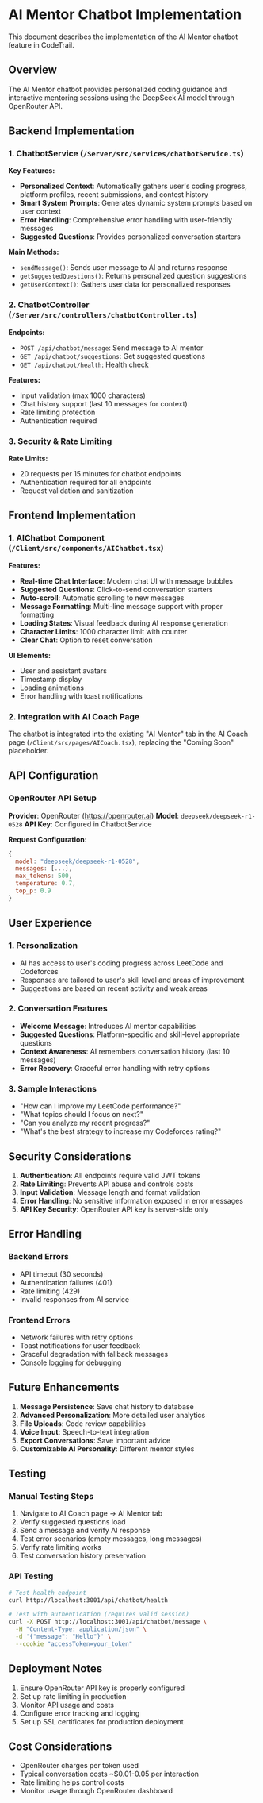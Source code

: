 # AI Mentor Chatbot Implementation

This document describes the implementation of the AI Mentor chatbot feature in CodeTrail.

## Overview

The AI Mentor chatbot provides personalized coding guidance and interactive mentoring sessions using the DeepSeek AI model through OpenRouter API.

## Backend Implementation

### 1. ChatbotService (`/Server/src/services/chatbotService.ts`)

**Key Features:**
- **Personalized Context**: Automatically gathers user's coding progress, platform profiles, recent submissions, and contest history
- **Smart System Prompts**: Generates dynamic system prompts based on user context
- **Error Handling**: Comprehensive error handling with user-friendly messages
- **Suggested Questions**: Provides personalized conversation starters

**Main Methods:**
- `sendMessage()`: Sends user message to AI and returns response
- `getSuggestedQuestions()`: Returns personalized question suggestions
- `getUserContext()`: Gathers user data for personalized responses

### 2. ChatbotController (`/Server/src/controllers/chatbotController.ts`)

**Endpoints:**
- `POST /api/chatbot/message`: Send message to AI mentor
- `GET /api/chatbot/suggestions`: Get suggested questions
- `GET /api/chatbot/health`: Health check

**Features:**
- Input validation (max 1000 characters)
- Chat history support (last 10 messages for context)
- Rate limiting protection
- Authentication required

### 3. Security & Rate Limiting

**Rate Limits:**
- 20 requests per 15 minutes for chatbot endpoints
- Authentication required for all endpoints
- Request validation and sanitization

## Frontend Implementation

### 1. AIChatbot Component (`/Client/src/components/AIChatbot.tsx`)

**Features:**
- **Real-time Chat Interface**: Modern chat UI with message bubbles
- **Suggested Questions**: Click-to-send conversation starters
- **Auto-scroll**: Automatic scrolling to new messages
- **Message Formatting**: Multi-line message support with proper formatting
- **Loading States**: Visual feedback during AI response generation
- **Character Limits**: 1000 character limit with counter
- **Clear Chat**: Option to reset conversation

**UI Elements:**
- User and assistant avatars
- Timestamp display
- Loading animations
- Error handling with toast notifications

### 2. Integration with AI Coach Page

The chatbot is integrated into the existing "AI Mentor" tab in the AI Coach page (`/Client/src/pages/AICoach.tsx`), replacing the "Coming Soon" placeholder.

## API Configuration

### OpenRouter API Setup

**Provider**: OpenRouter (https://openrouter.ai)
**Model**: `deepseek/deepseek-r1-0528`
**API Key**: Configured in ChatbotService

**Request Configuration:**
```javascript
{
  model: "deepseek/deepseek-r1-0528",
  messages: [...],
  max_tokens: 500,
  temperature: 0.7,
  top_p: 0.9
}
```

## User Experience

### 1. Personalization
- AI has access to user's coding progress across LeetCode and Codeforces
- Responses are tailored to user's skill level and areas of improvement
- Suggestions are based on recent activity and weak areas

### 2. Conversation Features
- **Welcome Message**: Introduces AI mentor capabilities
- **Suggested Questions**: Platform-specific and skill-level appropriate questions
- **Context Awareness**: AI remembers conversation history (last 10 messages)
- **Error Recovery**: Graceful error handling with retry options

### 3. Sample Interactions
- "How can I improve my LeetCode performance?"
- "What topics should I focus on next?"
- "Can you analyze my recent progress?"
- "What's the best strategy to increase my Codeforces rating?"

## Security Considerations

1. **Authentication**: All endpoints require valid JWT tokens
2. **Rate Limiting**: Prevents API abuse and controls costs
3. **Input Validation**: Message length and format validation
4. **Error Handling**: No sensitive information exposed in error messages
5. **API Key Security**: OpenRouter API key is server-side only

## Error Handling

### Backend Errors
- API timeout (30 seconds)
- Authentication failures (401)
- Rate limiting (429)
- Invalid responses from AI service

### Frontend Errors
- Network failures with retry options
- Toast notifications for user feedback
- Graceful degradation with fallback messages
- Console logging for debugging

## Future Enhancements

1. **Message Persistence**: Save chat history to database
2. **Advanced Personalization**: More detailed user analytics
3. **File Uploads**: Code review capabilities
4. **Voice Input**: Speech-to-text integration
5. **Export Conversations**: Save important advice
6. **Customizable AI Personality**: Different mentor styles

## Testing

### Manual Testing Steps
1. Navigate to AI Coach page → AI Mentor tab
2. Verify suggested questions load
3. Send a message and verify AI response
4. Test error scenarios (empty messages, long messages)
5. Verify rate limiting works
6. Test conversation history preservation

### API Testing
```bash
# Test health endpoint
curl http://localhost:3001/api/chatbot/health

# Test with authentication (requires valid session)
curl -X POST http://localhost:3001/api/chatbot/message \
  -H "Content-Type: application/json" \
  -d '{"message": "Hello"}' \
  --cookie "accessToken=your_token"
```

## Deployment Notes

1. Ensure OpenRouter API key is properly configured
2. Set up rate limiting in production
3. Monitor API usage and costs
4. Configure error tracking and logging
5. Set up SSL certificates for production deployment

## Cost Considerations

- OpenRouter charges per token used
- Typical conversation costs ~$0.01-0.05 per interaction
- Rate limiting helps control costs
- Monitor usage through OpenRouter dashboard
